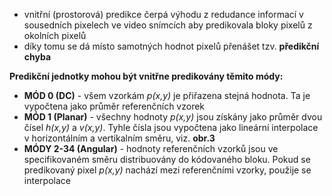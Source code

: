 ﻿* vnitřní (prostorová) predikce čerpá výhodu z redudance informací v sousedních pixelech ve video snímcích aby predikovala bloky pixelů z okolních pixelů
* díky tomu se dá místo samotných hodnot pixelů přenášet tzv. **předikční chyba**

**Predikční jednotky mohou být vnitřne predikovány těmito módy:**

* __MÓD 0 (DC)__ - všem vzorkám *p(x,y)* je přiřazena stejná hodnota. Ta je vypočtena jako průměr referenčních vzorek
* __MÓD 1 (Planar)__ - všechny hodnoty *p(x,y)* jsou získány jako průměr dvou čísel *h(x,y)* a *v(x,y)*. Tyhle čísla jsou vypočtena jako lineární interpolace v horizontálním a vertikalním směru, viz. **obr.3**
* __MÓDY 2-34 (Angular)__ - hodnoty referenčních vzorků jsou ve specifikovaném směru distribuovány do kódovaného bloku. Pokud se predikovaný pixel *p(x,y)* nachází mezi referenčními vzorky, použije se interpolace